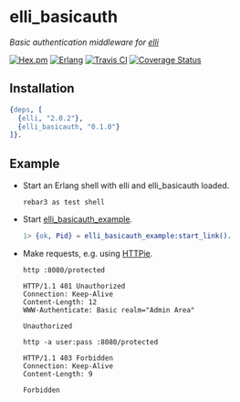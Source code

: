 # elli_basicauth

*Basic authentication middleware for [elli][]*

[![Hex.pm][hex badge]][hex package]
[![Erlang][erlang badge]][erlang downloads]
[![Travis CI][travis badge]][travis builds]
[![Coverage Status][coveralls badge]][coveralls link]

[elli]: https://github.com/elli-lib/elli
[hex badge]: https://img.shields.io/hexpm/v/elli_basicauth.svg
[hex package]: https://hex.pm/packages/elli_basicauth
[erlang badge]: https://img.shields.io/badge/erlang-%E2%89%A518.0-red.svg
[erlang downloads]: http://www.erlang.org/downloads
[travis builds]: https://travis-ci.org/elli-lib/elli_basicauth
[travis badge]: https://travis-ci.org/elli-lib/elli_basicauth.svg
[coveralls badge]: https://coveralls.io/repos/github/elli-lib/elli_basicauth/badge.svg?branch=develop
[coveralls link]: https://coveralls.io/github/elli-lib/elli_basicauth?branch=develop
[license badge]: https://img.shields.io/hexpm/l/elli_basicauth.svg


## Installation

```erlang
{deps, [
  {elli, "2.0.2"},
  {elli_basicauth, "0.1.0"}
]}.
```


## Example

- Start an Erlang shell with elli and elli_basicauth loaded.

    ```fish
    rebar3 as test shell
    ```

- Start [elli_basicauth_example](./test/elli_basicauth_example.erl).

    ```erlang
    1> {ok, Pid} = elli_basicauth_example:start_link().
    ```

- Make requests, e.g. using [HTTPie](https://httpie.org/).
    ```fish
    http :8080/protected
    ```
    ```http
    HTTP/1.1 401 Unauthorized
    Connection: Keep-Alive
    Content-Length: 12
    WWW-Authenticate: Basic realm="Admin Area"

    Unauthorized
    ```

    ```fish
    http -a user:pass :8080/protected
    ```
    ```http
    HTTP/1.1 403 Forbidden
    Connection: Keep-Alive
    Content-Length: 9

    Forbidden
    ```
